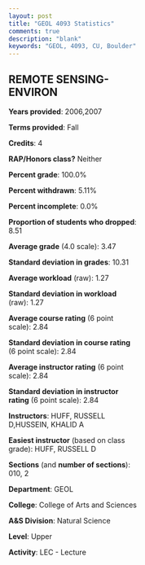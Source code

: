 ```yaml
---
layout: post
title: "GEOL 4093 Statistics"
comments: true
description: "blank"
keywords: "GEOL, 4093, CU, Boulder"
--- 
```

<head>
<script src="https://ajax.googleapis.com/ajax/libs/jquery/2.1.3/jquery.min.js"></script>
<script src="https://dl.dropboxusercontent.com/s/pc42nxpaw1ea4o9/highcharts.js?dl=0"></script>
<!-- <script src="../assets/js/highcharts.js"></script> -->
<style type="text/css">@font-face {
	font-family: "Bebas Neue";
	src: url(https://www.filehosting.org/file/details/544349/BebasNeue%20Regular.otf) format("opentype");
	}
	h1.Bebas { 
		font-family: "Bebas Neue", Verdana, Tahoma;
	}
</style>
</head>
<body>
	<div id="container" style="float: right; width: 45%; height: 88%; margin-left: 2.5%; margin-right: 2.5%;"></div>
	<script language="JavaScript">
		$(document).ready(function() {
		var chart = {type: 'column'};
		var title = {text: 'Grade Distribution'};
		var xAxis = {categories: ['A','B','C','D','F'],crosshair: true};
		var yAxis = {min: 0,title: {text: 'Percentage'}};
		var tooltip = {headerFormat: '<center><b><span style="font-size:20px">{point.key}</span></b></center>',
		               pointFormat: '<td style="padding:0"><b>{point.y:.1f}%</b></td>',
		               footerFormat: '</table>',shared: true,useHTML: true};
		var plotOptions = {column: {pointPadding: 0.0,borderWidth: 0}};  
		var credits = {enabled: false};var series= [{name: 'Percent',data: [48.84,51.16,0.0,0.0,0.0,]}];
		var json = {};
		json.chart = chart;
		json.title = title;
		json.tooltip = tooltip;
		json.xAxis = xAxis;
		json.yAxis = yAxis;  
		json.series = series;
		json.plotOptions = plotOptions;  
		json.credits = credits;
		$('#container').highcharts(json);
	});
	</script>
</body>
			   
## REMOTE SENSING-ENVIRON

**Years provided**: 2006,2007

**Terms provided**: Fall

**Credits**: 4

**RAP/Honors class?** Neither

**Percent grade**: 100.0%

**Percent withdrawn**: 5.11%

**Percent incomplete**: 0.0%

**Proportion of students who dropped**: 8.51

**Average grade** (4.0 scale): 3.47

**Standard deviation in grades**: 10.31

**Average workload** (raw): 1.27

**Standard deviation in workload** (raw): 1.27

**Average course rating** (6 point scale): 2.84

**Standard deviation in course rating** (6 point scale): 2.84

**Average instructor rating** (6 point scale): 2.84

**Standard deviation in instructor rating** (6 point scale): 2.84

**Instructors**: HUFF, RUSSELL D,HUSSEIN, KHALID A

**Easiest instructor** (based on class grade): HUFF, RUSSELL D

**Sections** (and **number of sections**): 010, 2

**Department**: GEOL

**College**: College of Arts and Sciences

**A&S Division**: Natural Science

**Level**: Upper

**Activity**: LEC - Lecture